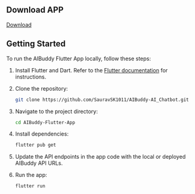 ## Download APP
[Download](https://drive.google.com/file/d/113lo3dpr9XMmwQ9Mguav5OuFujy_RuWL/view?usp=drive_link)

## Getting Started

To run the AIBuddy Flutter App locally, follow these steps:

1. Install Flutter and Dart. Refer to the [Flutter documentation](https://flutter.dev/docs/get-started/install) for instructions.

2. Clone the repository:

   ```bash
   git clone https://github.com/SauravSK1011/AIBuddy-AI_Chatbot.git
   ```

3. Navigate to the project directory:

   ```bash
   cd AIBuddy-Flutter-App
   ```

4. Install dependencies:

   ```bash
   flutter pub get
   ```

5. Update the API endpoints in the app code with the local or deployed AIBuddy API URLs.

6. Run the app:

   ```bash
   flutter run
   ```

